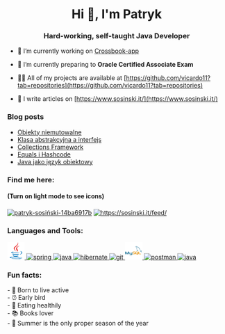 
<h1 align="center">Hi 👋, I'm Patryk</h1>
<h3 align="center">Hard-working, self-taught Java Developer</h3>

- 🔭 I’m currently working on [Crossbook-app](https://github.com/vicardo11/finance-control)

- 🌱 I’m currently preparing to **Oracle Certified Associate Exam**

- 👨‍💻 All of my projects are available at [https://github.com/vicardo11?tab=repositories](https://github.com/vicardo11?tab=repositories)

- 📝 I write articles on [https://www.sosinski.it/](https://www.sosinski.it/)

### Blog posts
<!-- BLOG-POST-LIST:START -->
- [Obiekty niemutowalne](https://sosinski.it/obiekty-niemutowalne/)
- [Klasa abstrakcyjna a interfejs](https://sosinski.it/klasa-abstrakcyjna-a-interfejs/)
- [Collections Framework](https://sosinski.it/collections-framework/)
- [Equals i Hashcode](https://sosinski.it/equals-i-hashcode/)
- [Java jako język obiektowy](https://sosinski.it/java-jako-jezyk-obiektowy/)
<!-- BLOG-POST-LIST:END -->

<h3 align="left">Find me here:</h3>
<h4>(Turn on light mode to see icons)</h4>
<p align="left">
<a href="https://linkedin.com/in/patryk-sosiński-14ba6917b" target="blank"><img align="center" src="https://cdn.jsdelivr.net/npm/simple-icons@3.0.1/icons/linkedin.svg" alt="patryk-sosiński-14ba6917b" height="30" width="40" /></a>
<a href="https://sosinski.it/" target="blank"><img align="center" src="https://cdn.jsdelivr.net/npm/simple-icons@3.0.1/icons/rss.svg" alt="https://sosinski.it/feed/" height="30" width="40" /></a>
</p>

<h3 align="left">Languages and Tools:</h3>
<p align="left"> <a href="https://www.java.com" target="_blank"> <img src="https://raw.githubusercontent.com/devicons/devicon/master/icons/java/java-original.svg" alt="java" width="40" height="40"/> </a> <a href="https://spring.io/" target="_blank"> <img src="https://www.vectorlogo.zone/logos/springio/springio-icon.svg" alt="spring" width="40" height="40"/> </a><a href="https://angular.io/"> 
<img src="https://cdn.worldvectorlogo.com/logos/angular-icon.svg" alt="java" width="40" height="40"/> </a> <a href="https://hibernate.org/" target="_blank"> <img src="https://www.vectorlogo.zone/logos/hibernate/hibernate-icon.svg" alt="hibernate" width="40" height="40"/> </a> <a href="https://git-scm.com/" target="_blank"> <img src="https://www.vectorlogo.zone/logos/git-scm/git-scm-icon.svg" alt="git" width="40" height="40"/> </a>  <a href="https://www.mysql.com/" target="_blank"> <img src="https://raw.githubusercontent.com/devicons/devicon/master/icons/mysql/mysql-original-wordmark.svg" alt="mysql" width="40" height="40"/> </a> <a href="https://postman.com" target="_blank"> <img src="https://www.vectorlogo.zone/logos/getpostman/getpostman-icon.svg" alt="postman" width="40" height="40"/>  <a href="https://www.jetbrains.com/idea/"> 
<img src="https://cdn.worldvectorlogo.com/logos/intellij-idea-1.svg" alt="java" width="40" height="40"/> </a>
</p>

<h3 align="left">Fun facts:</h3>
- 🚴 Born to live active <br>
- ⏰ Early bird <br>
- 🍱 Eating healthily <br>
- 📚 Books lover <br>
- 🌅 Summer is the only proper season of the year <br>
